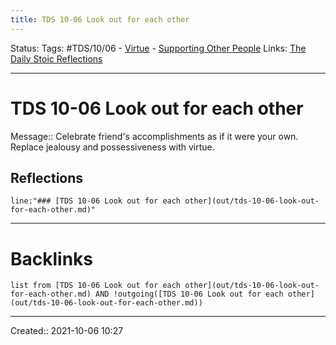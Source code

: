 ```yaml
---
title: TDS 10-06 Look out for each other
---
```

Status:
Tags: #TDS/10/06 - [Virtue](None) - [Supporting Other People](None)
Links: [The Daily Stoic Reflections](out/the-daily-stoic-reflections.md)
___
# TDS 10-06 Look out for each other
Message:: Celebrate friend's accomplishments as if it were your own. Replace jealousy and possessiveness with virtue.

## Reflections
 ```query
line:"### [TDS 10-06 Look out for each other](out/tds-10-06-look-out-for-each-other.md)"
```
___
# Backlinks
```dataview
list from [TDS 10-06 Look out for each other](out/tds-10-06-look-out-for-each-other.md) AND !outgoing([TDS 10-06 Look out for each other](out/tds-10-06-look-out-for-each-other.md))
```
___

Created:: 2021-10-06 10:27

